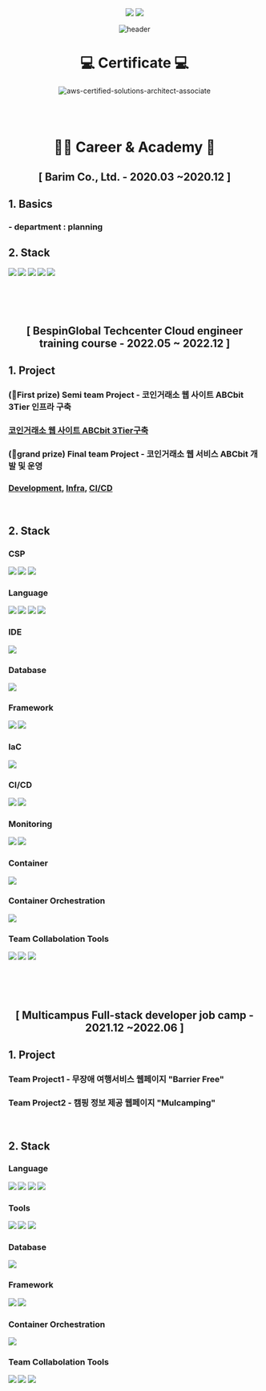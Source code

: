 <div align=center> <a href="mailto:wlgml4102@gmail.com"><img src="https://img.shields.io/badge/wlgml4102@gmail.com-EA4335?style=for-the-badge&logo=Gmail&logoColor=white"></a>
<a href="https://www.linkedin.com/in/jihee-seo-790aa7261/"><img src="https://img.shields.io/badge/Jihee Seo-0A66C2?style=for-the-badge&logo=LinkedIn&logoColor=white"></a> 

![header](https://capsule-render.vercel.app/api?type=waving&color=FFBC00&height=250&section=header&text=Jihee%20Seo&fontSize=90&animation=fadeIn&fontAlignY=38&desc=%20&descAlignY=62&descAlign=62) </div>

<div align=center> <h1> 💻 Certificate 💻 </h1>
 
![aws-certified-solutions-architect-associate](https://user-images.githubusercontent.com/84059211/212036187-303094f4-f8b1-4ae9-a7c4-90bf11a6fdef.png) </div>
</br></br>

<div align=center><h1> 🏃‍♀️ Career & Academy 🏃 </h1></div> 

<div align=center> <h2>[ Barim Co., Ltd. - 2020.03 ~2020.12 ]<b/></div>

## 1. Basics
### - department : planning 

## 2. Stack
<img src="https://img.shields.io/badge/Adobe Illustrator-FF9A00?style=for-the-badge&logo=Adobe Illustrator&logoColor=white"> <img src="https://img.shields.io/badge/Adobe Photoshop-31A8FF?style=for-the-badge&logo=Adobe Photoshop&logoColor=white"> <img src="https://img.shields.io/badge/Adobe Premiere Pro-9999FF?style=for-the-badge&logo=Adobe Premiere Pro&logoColor=white" > <img src="https://img.shields.io/badge/Adobe After Effects-9999FF?style=for-the-badge&logo=Adobe After Effects&logoColor=white"> <img src="https://img.shields.io/badge/Microsoft Office-D83B01?style=for-the-badge&logo=Microsoft Office&logoColor=white">

 </br></br></br>

<div align=center> <h2>[ BespinGlobal Techcenter Cloud engineer training course - 2022.05 ~ 2022.12 ]</h2> </div>

## 1. Project
### (🥇First prize) Semi team Project - 코인거래소 웹 사이트 ABCbit 3Tier 인프라 구축
### <b><a href="https://github.com/bbyu2/ABCbit">코인거래소 웹 사이트 ABCbit 3Tier구축</a></b>

### (🥈grand prize) Final team Project - 코인거래소 웹 서비스 ABCbit 개발 및 운영
### <b><a href="https://github.com/bbyu2/BTC_edu_final">Development</a></b>, <b><a href="https://github.com/Godbro0/BTC_edu_final_terraform">Infra</a></b>, <b><a href="https://github.com/Godbro0/BTC_edu_final_terraform">CI/CD</a></b>
</br>

## 2. Stack
### CSP
<img src="https://img.shields.io/badge/Amazon AWS-232F3E?style=for-the-badge&logo=Amazon AWS&logoColor=white"> <img src="https://img.shields.io/badge/Microsoft Azure-0078D4?style=for-the-badge&logo=Microsoft Azure&logoColor=white"> <img src="https://img.shields.io/badge/NAVER CLOUD PLATFORM-03C75A?style=for-the-badge&logo=Naver&logoColor=white">

### Language
<img src="https://img.shields.io/badge/HTML5-E34F26?style=for-the-badge&logo=HTML5&logoColor=white"> <img src="https://img.shields.io/badge/CSS3-1572B6?style=for-the-badge&logo=CSS3&logoColor=white"> <img src="https://img.shields.io/badge/JavaScript-F7DF1E?style=for-the-badge&logo=JavaScript&logoColor=white"> <img src="https://img.shields.io/badge/Python-3776AB?style=for-the-badge&logo=Python&logoColor=white">

### IDE
<img src="https://img.shields.io/badge/PyCharm-000000?style=for-the-badge&logo=PyCharm&logoColor=white">

### Database
<img src="https://img.shields.io/badge/mysql-4479A1?style=for-the-badge&logo=mysql&logoColor=white">

### Framework
 <img src="https://img.shields.io/badge/Django-092E20?style=for-the-badge&logo=Django&logoColor=white"> <img src="https://img.shields.io/badge/Bootstrap-7952B3?style=for-the-badge&logo=Bootstrap&logoColor=white">

### IaC
<img src="https://img.shields.io/badge/Terraform-7B42BC?style=for-the-badge&logo=Terraform&logoColor=white">

### CI/CD
<img src="https://img.shields.io/badge/Jenkins-D24939?style=for-the-badge&logo=Jenkins&logoColor=white"> <img src="https://img.shields.io/badge/ArgoCD-EF7B4D?style=for-the-badge&logo=Argo&logoColor=white">

### Monitoring
<img src="https://img.shields.io/badge/Prometheus-E6522C?style=for-the-badge&logo=Prometheus&logoColor=white"> <img src="https://img.shields.io/badge/Grafana-F46800?style=for-the-badge&logo=Grafana&logoColor=white">

### Container
<img src="https://img.shields.io/badge/Docker-2496ED?style=for-the-badge&logo=Docker&logoColor=white">

### Container Orchestration
<img src="https://img.shields.io/badge/Kubernetes-326CE5?style=for-the-badge&logo=Kubernetes&logoColor=white">

### Team Collabolation Tools
<img src="https://img.shields.io/badge/Git-F05032?style=for-the-badge&logo=Git&logoColor=white"> <img src="https://img.shields.io/badge/Notion-000000?style=for-the-badge&logo=Notion&logoColor=white"> <img src="https://img.shields.io/badge/Slack-4A154B?style=for-the-badge&logo=Slack&logoColor=white">

</br></br></br>

<div align=center> <h2> [ Multicampus Full-stack developer job camp - 2021.12 ~2022.06 ]</h2> </div>

## 1. Project
### Team Project1 - 무장애 여행서비스 웹페이지 "Barrier Free"

### Team Project2 - 캠핑 정보 제공 웹페이지 "Mulcamping"
</br>

## 2. Stack
### Language
<img src="https://img.shields.io/badge/HTML5-E34F26?style=for-the-badge&logo=HTML5&logoColor=white"> <img src="https://img.shields.io/badge/CSS3-1572B6?style=for-the-badge&logo=CSS3&logoColor=white"> <img src="https://img.shields.io/badge/JavaScript-F7DF1E?style=for-the-badge&logo=JavaScript&logoColor=white"> <img src="https://img.shields.io/badge/JAVA-6DB33F?style=for-the-badge&logo=java&logoColor=white"> 

### Tools
<img src="https://img.shields.io/badge/Visual Studio Code-007ACC?style=for-the-badge&logo=Visual Studio Code&logoColor=white"> <img src="https://img.shields.io/badge/Eclipse IDE-2C2255?style=for-the-badge&logo=Eclipse IDE&logoColor=white"> <img src="https://img.shields.io/badge/mysql workbench-4479A1?style=for-the-badge&logo=mysql&logoColor=white">

### Database
<img src="https://img.shields.io/badge/mysql-4479A1?style=for-the-badge&logo=mysql&logoColor=white">

### Framework
<img src="https://img.shields.io/badge/Spring-6DB33F?style=for-the-badge&logo=Spring&logoColor=white"> <img src="https://img.shields.io/badge/Spring Boot-6DB33F?style=for-the-badge&logo=Spring Boot&logoColor=white">

### Container Orchestration
<img src="https://img.shields.io/badge/Kubernetes-326CE5?style=for-the-badge&logo=Kubernetes&logoColor=white">

### Team Collabolation Tools
<img src="https://img.shields.io/badge/Git-F05032?style=for-the-badge&logo=Git&logoColor=white"> <img src="https://img.shields.io/badge/Trello-0052CC?style=for-the-badge&logo=Trello&logoColor=white"> <img src="https://img.shields.io/badge/Slack-4A154B?style=for-the-badge&logo=Slack&logoColor=white">
